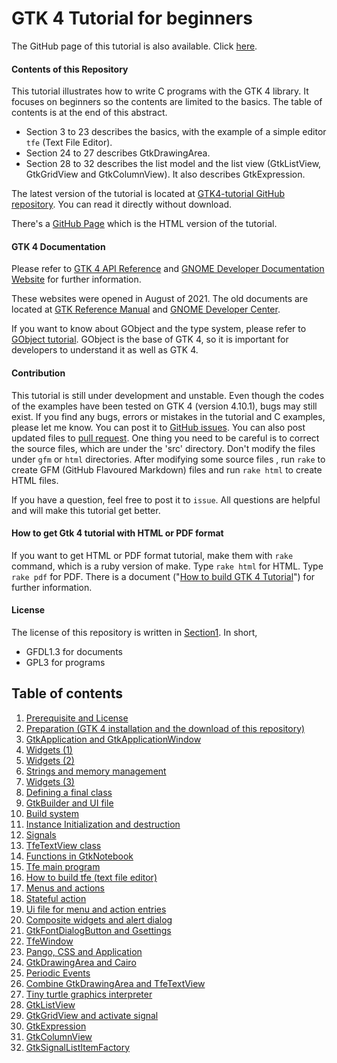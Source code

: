 # GTK 4 Tutorial for beginners

The GitHub page of this tutorial is also available. Click [here](https://toshiocp.github.io/Gtk4-tutorial/).

#### Contents of this Repository

This tutorial illustrates how to write C programs with the GTK 4 library.
It focuses on beginners so the contents are limited to the basics.
The table of contents is at the end of this abstract.

- Section 3 to 23 describes the basics, with the example of a simple editor `tfe` (Text File Editor).
- Section 24 to 27 describes GtkDrawingArea.
- Section 28 to 32 describes the list model and the list view (GtkListView, GtkGridView and GtkColumnView).
It also describes GtkExpression.

The latest version of the tutorial is located at [GTK4-tutorial GitHub repository](https://github.com/ToshioCP/Gtk4-tutorial).
You can read it directly without download.

There's a [GitHub Page](https://toshiocp.github.io/Gtk4-tutorial/) which is the HTML version of the tutorial.

#### GTK 4 Documentation

Please refer to [GTK 4 API Reference](https://docs.gtk.org/gtk4/index.html)
and [GNOME Developer Documentation Website](https://developer.gnome.org/) for further information.

These websites were opened in August of 2021.
The old documents are located at [GTK Reference Manual](https://developer-old.gnome.org/gtk4/stable/) and [GNOME Developer Center](https://developer-old.gnome.org/).

If you want to know about GObject and the type system, please refer to [GObject tutorial](https://github.com/ToshioCP/Gobject-tutorial).
GObject is the base of GTK 4, so it is important for developers to understand it as well as GTK 4.

#### Contribution

This tutorial is still under development and unstable.
Even though the codes of the examples have been tested on GTK 4 (version 4.10.1), bugs may still exist.
If you find any bugs, errors or mistakes in the tutorial and C examples, please let me know.
You can post it to [GitHub issues](https://github.com/ToshioCP/Gtk4-tutorial/issues).
You can also post updated files to [pull request](https://github.com/ToshioCP/Gtk4-tutorial/pulls).
One thing you need to be careful is to correct the source files, which are under the 'src' directory.
Don't modify the files under `gfm` or `html` directories.
After modifying some source files , run `rake` to create GFM (GitHub Flavoured Markdown) files and run `rake html` to create HTML files.

If you have a question, feel free to post it to `issue`.
All questions are helpful and will make this tutorial get better.

#### How to get Gtk 4 tutorial with HTML or PDF format

If you want to get HTML or PDF format tutorial, make them with `rake` command, which is a ruby version of make.
Type `rake html` for HTML.
Type `rake pdf` for PDF.
There is a document \("[How to build GTK 4 Tutorial](gfm/Readme_for_developers.md)"\) for further information.

#### License

The license of this repository is written in [Section1](gfm/sec1.md).
In short,

- GFDL1.3 for documents
- GPL3 for programs

## Table of contents

1. [Prerequisite and License](gfm/sec1.md)
1. [Preparation (GTK 4 installation and the download of this repository)](gfm/sec2.md)
1. [GtkApplication and GtkApplicationWindow](gfm/sec3.md)
1. [Widgets (1)](gfm/sec4.md)
1. [Widgets (2)](gfm/sec5.md)
1. [Strings and memory management](gfm/sec6.md)
1. [Widgets (3)](gfm/sec7.md)
1. [Defining a final class](gfm/sec8.md)
1. [GtkBuilder and UI file](gfm/sec9.md)
1. [Build system](gfm/sec10.md)
1. [Instance Initialization and destruction](gfm/sec11.md)
1. [Signals](gfm/sec12.md)
1. [TfeTextView class](gfm/sec13.md)
1. [Functions in GtkNotebook](gfm/sec14.md)
1. [Tfe main program](gfm/sec15.md)
1. [How to build tfe (text file editor)](gfm/sec16.md)
1. [Menus and actions](gfm/sec17.md)
1. [Stateful action](gfm/sec18.md)
1. [Ui file for menu and action entries](gfm/sec19.md)
1. [Composite widgets and alert dialog](gfm/sec20.md)
1. [GtkFontDialogButton and Gsettings](gfm/sec21.md)
1. [TfeWindow](gfm/sec22.md)
1. [Pango, CSS and Application](gfm/sec23.md)
1. [GtkDrawingArea and Cairo](gfm/sec24.md)
1. [Periodic Events](gfm/sec25.md)
1. [Combine GtkDrawingArea and TfeTextView](gfm/sec26.md)
1. [Tiny turtle graphics interpreter](gfm/sec27.md)
1. [GtkListView](gfm/sec28.md)
1. [GtkGridView and activate signal](gfm/sec29.md)
1. [GtkExpression](gfm/sec30.md)
1. [GtkColumnView](gfm/sec31.md)
1. [GtkSignalListItemFactory](gfm/sec32.md)
